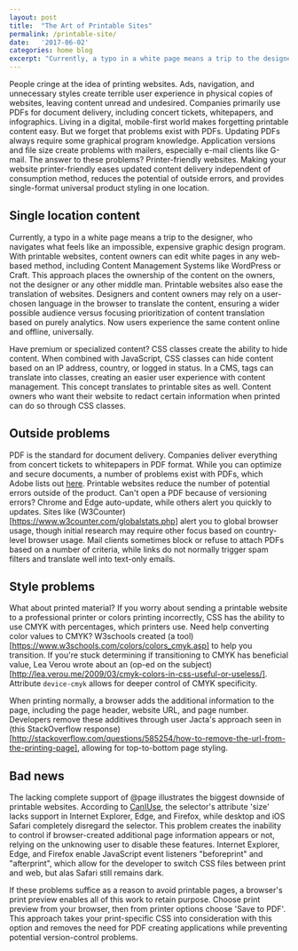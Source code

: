 ```yaml
---
layout: post
title:  "The Art of Printable Sites"
permalink: /printable-site/
date:   '2017-06-02'
categories: home blog
excerpt: "Currently, a typo in a white page means a trip to the designer, who navigates what feels like an impossible, expensive graphic design program. With printable websites, content owners can edit white pages in any web-based method, including Content Management Systems like WordPress or Craft."
---
```


People cringe at the idea of printing websites. Ads, navigation, and unnecessary styles create terrible user experience in physical copies of websites, leaving content unread and undesired. 
Companies primarily use PDFs for document delivery, including concert tickets, whitepapers, and infographics. Living in a digital, mobile-first world makes forgetting printable content easy. But we forget that problems exist with PDFs. Updating PDFs always require some graphical program knowledge. Application versions and file size create problems with mailers, especially e-mail clients like G-mail. The answer to these problems? Printer-friendly websites. Making your website printer-friendly eases updated content delivery independent of consumption method, reduces the potential of outside errors, and provides single-format universal product styling in one location.

## Single location content

Currently, a typo in a white page means a trip to the designer, who navigates what feels like an impossible, expensive graphic design program. With printable websites, content owners can edit white pages in any web-based method, including Content Management Systems like WordPress or Craft. This approach places the ownership of the content on the owners, not the designer or any other middle man. Printable websites also ease the translation of websites. Designers and content owners may rely on a user-chosen language in the browser to translate the content, ensuring a wider possible audience versus focusing prioritization of content translation based on purely analytics. Now users experience the same content online and offline, universally.

Have premium or specialized content? CSS classes create the ability to hide content. When combined with JavaScript, CSS classes can hide content based on an IP address, country, or logged in status. In a CMS, tags can translate into classes, creating an easier user experience with content management.  This concept translates to printable sites as well. Content owners who want their website to redact certain information when printed can do so through CSS classes.

## Outside problems

PDF is the standard for document delivery. Companies deliver everything from concert tickets to whitepapers in PDF format. While you can optimize and secure documents, a number of problems exist with PDFs, which Adobe lists out [here](https://helpx.adobe.com/acrobat/kb/cant-open-pdf.html). Printable websites reduce the number of potential errors outside of the product. Can't open a PDF because of versioning errors? Chrome and Edge auto-update, while others alert you quickly to updates. Sites like (W3Counter)[https://www.w3counter.com/globalstats.php] alert you to global browser usage, though initial research may require other focus based on country-level browser usage. Mail clients sometimes block or refuse to attach PDFs based on a number of criteria, while links do not normally trigger spam filters and translate well into text-only emails.

## Style problems

What about printed material? If you worry about sending a printable website to a professional printer or colors printing incorrectly, CSS has the ability to use CMYK with percentages, which printers use. Need help converting color values to CMYK? W3schools created (a tool)[https://www.w3schools.com/colors/colors_cmyk.asp] to help you transition. If you're stuck determining if transitioning to CMYK has beneficial value, Lea Verou wrote about an (op-ed on the subject)[http://lea.verou.me/2009/03/cmyk-colors-in-css-useful-or-useless/]. Attribute `device-cmyk` allows for deeper control of CMYK specificity.

When printing normally, a browser adds the additional information to the page, including the page header, website URL, and page number. Developers remove these additives through user Jacta's approach seen in (this StackOverflow response)[http://stackoverflow.com/questions/585254/how-to-remove-the-url-from-the-printing-page], allowing for top-to-bottom page styling.

## Bad news

The lacking complete support of @page illustrates the biggest downside of printable websites. According to [CanIUse](https://caniuse.com/#search=%40page), the selector's attribute 'size' lacks support in Internet Explorer, Edge, and Firefox, while desktop and iOS Safari completely disregard the selector. This problem creates the inability to control if browser-created additional page information appears or not, relying on the unknowing user to disable these features. Internet Explorer, Edge, and Firefox enable JavaScript event listeners "beforeprint" and "afterprint", which allow for the developer to switch CSS files between print and web, but alas Safari still remains dark. 

If these problems suffice as a reason to avoid printable pages, a browser's print preview enables all of this work to retain purpose. Choose print preview from your browser, then from printer options choose 'Save to PDF'. This approach takes your print-specific CSS into consideration with this option and removes the need for PDF creating applications while preventing potential version-control problems.